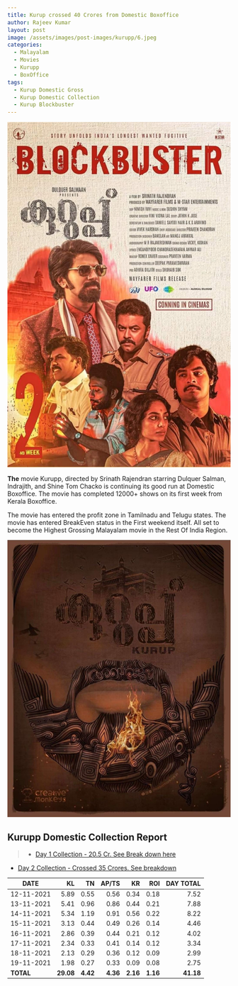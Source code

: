 ```yaml
---
title: Kurup crossed 40 Crores from Domestic Boxoffice
author: Rajeev Kumar
layout: post
image: /assets/images/post-images/kurupp/6.jpeg
categories:
  - Malayalam
  - Movies
  - Kurupp
  - BoxOffice
tags:
  - Kurup Domestic Gross
  - Kurup Domestic Collection
  - Kurup Blockbuster
---
```

![Kurupp poster 6](/assets/images/post-images/kurupp/6.jpeg)

**The** movie Kurupp, directed by Srinath Rajendran starring Dulquer Salman, Indrajith, and Shine Tom Chacko is continuing its good run at Domestic Boxoffice. The movie has completed 12000+ shows on its first week from Kerala Boxoffice.

The movie has entered the profit zone in Tamilnadu and Telugu states. The movie has entered BreakEven status in the First weekend itself. All set to become the Highest Grossing Malayalam movie in the Rest Of India Region.

![Kurupp poster 7](/assets/images/post-images/kurupp/7.jpeg)

## Kurupp Domestic Collection Report

> - [Day 1 Collection - 20.5 Cr. See Break down here](/malayalam/movies/kurupp/2021/11/13/kurupp-breaks-several-records.html)
- [Day 2 Collection - Crossed 35 Crores. See breakdown](http://localhost:4000/kurupp-world-wide-grossed-35-crores/)

|DATE|KL|TN|AP/TS|KR|ROI|DAY TOTAL|
|---|--:|--:|--:|--:|--:|--:|
|12-11-2021|5.89|0.55|0.56|0.34|0.18|7.52|
|13-11-2021|5.41|0.96|0.86|0.44|0.21|7.88|
|14-11-2021|5.34|1.19|0.91|0.56|0.22|8.22|
|15-11-2021|3.13|0.44|0.49|0.26|0.14|4.46|
|16-11-2021|2.86|0.39|0.44|0.21|0.12|4.02|
|17-11-2021|2.34|0.33|0.41|0.14|0.12|3.34|
|18-11-2021|2.13|0.29|0.36|0.12|0.09|2.99|
|19-11-2021|1.98|0.27|0.33|0.09|0.08|2.75|
|**TOTAL**|**29.08**|**4.42**|**4.36**|**2.16**|**1.16**|**41.18**|
